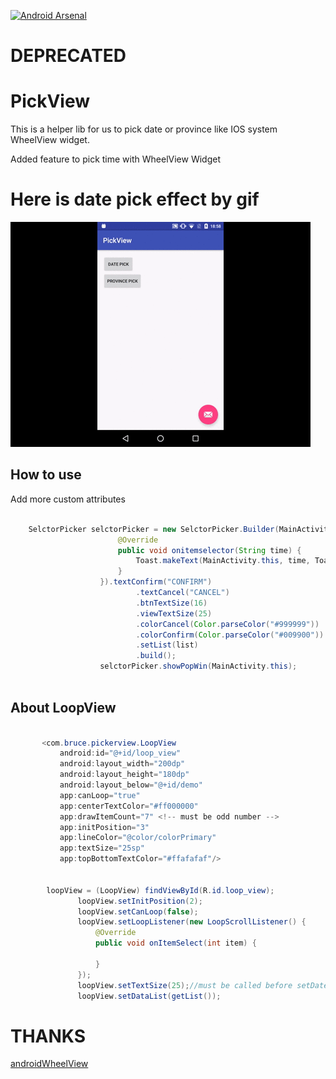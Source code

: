 
[![Android Arsenal](https://img.shields.io/badge/Android%20Arsenal-PickView-green.svg?style=true)](https://android-arsenal.com/details/1/2811)

# DEPRECATED

# PickView
This is a helper lib for us to pick date or province like IOS system 
WheelView widget.

Added feature to pick time with WheelView Widget

# Here is date pick effect by gif

![picker](./datepick.gif)

## How to use

Add more custom attributes
    
   ```java
          
       SelctorPicker selctorPicker = new SelctorPicker.Builder(MainActivity.this, new SelctorPicker.OnItemSelector() {
                           @Override
                           public void onitemselector(String time) {
                               Toast.makeText(MainActivity.this, time, Toast.LENGTH_SHORT).show();
                           }
                       }).textConfirm("CONFIRM")
                               .textCancel("CANCEL")
                               .btnTextSize(16)
                               .viewTextSize(25)
                               .colorCancel(Color.parseColor("#999999"))
                               .colorConfirm(Color.parseColor("#009900"))
                               .setList(list)
                               .build();
                       selctorPicker.showPopWin(MainActivity.this);
      
   ```


## About LoopView 


 ```java
    
        <com.bruce.pickerview.LoopView
            android:id="@+id/loop_view"
            android:layout_width="200dp"
            android:layout_height="180dp"
            android:layout_below="@+id/demo"
            app:canLoop="true"
            app:centerTextColor="#ff000000"
            app:drawItemCount="7" <!-- must be odd number -->
            app:initPosition="3"
            app:lineColor="@color/colorPrimary"
            app:textSize="25sp"
            app:topBottomTextColor="#ffafafaf"/>
            
            
         loopView = (LoopView) findViewById(R.id.loop_view);
                loopView.setInitPosition(2);
                loopView.setCanLoop(false);
                loopView.setLoopListener(new LoopScrollListener() {
                    @Override
                    public void onItemSelect(int item) {
                        
                    }
                });
                loopView.setTextSize(25);//must be called before setDateList
                loopView.setDataList(getList());    
 
 ```

# THANKS
 [androidWheelView](https://github.com/brucetoo/PickView)



